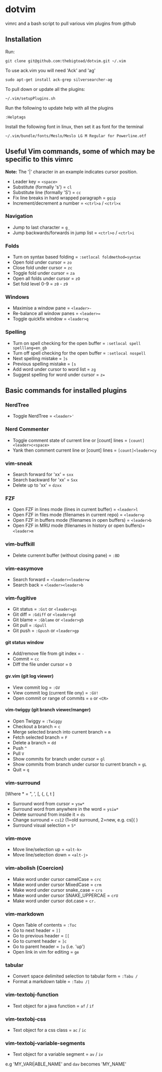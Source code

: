 # dotvim
vimrc and a bash script to pull various vim plugins from github

## Installation
Run:

    git clone git@github.com:thebigtoad/dotvim.git ~/.vim
 
To use ack.vim you will need 'Ack' and 'ag' 

    sudo apt-get install ack-grep silversearcher-ag

To pull down or update all the plugins:

    ~/.vim/setupPlugins.sh

Run the following to update help with all the plugins

    :Helptags

Install the following font in linux, then set it as font for the terminal
    
    ~/.vim/bundle/fonts/Meslo/Meslo LG M Regular for Powerline.otf

## Useful Vim commands, some of which may be specific to this vimrc

**Note:** The '|' character in an example indicates cursor position.

* Leader key = `<space>`
* Substitute (formally 's') = `cl`
* Substitute line (formally 'S') = `cc`
* Fix line breaks in hard wrapped paragraph = `gqip`
* Increment/decrement a number = `<ctrl>a` / `<ctrl>x`

### Navigation
* Jump to last character = `g_`
* Jump backwards/forwards in jump list = `<ctrl>o` / `<ctrl>i`

### Folds
* Turn on syntax based folding = `:setlocal foldmethod=syntax`
* Open fold under cursor = `zo`
* Close fold under cursor = `zc`
* Toggle fold under cursor = `za`
* Open all folds under cursor = `zO`
* Set fold level 0-9 = `z0` - `z9`

### Windows
* Maximise a window pane = `<leader>-`
* Re-balance all window panes = `<leader>=`
* Toggle quickfix window = `<leader>q`

### Spelling
* Turn on spell checking for the open buffer = `:setlocal spell spelllang=en_gb`
* Turn off spell checking for the open buffer = `:setlocal nospell`
* Next spelling mistake = `]s`
* Previous spelling mistake = `[s`
* Add word under cursor to word list = `zg`
* Suggest spelling for word under cursor = `z=`

## Basic commands for installed plugins

### NerdTree 
* Toggle NerdTree = `<leader>'`

### Nerd Commenter
* Toggle comment state of current line or [count] lines = `[count]<leader>c<space>`
* Yank then comment current line or [count] lines = `[count]<leader>cy`

### vim-sneak
* Search forward for 'xx' = `sxx`
* Search backward for 'xx' = `Sxx`
* Delete up to 'xx' = `dzxx`

### FZF
* Open FZF in lines mode (lines in current buffer) = `<leader>l`
* Open FZF in files mode (filenames in current repo) = `<leader>p`
* Open FZF in buffers mode (filenames in open buffers) = `<leader>b`
* Open FZF in MRU mode (filenames in history or open buffers)= `<leader>m`

### vim-buffkill
* Delete currennt buffer (without closing pane) = `:BD`

### vim-easymove
* Search forward = `<leader><leader>w`
* Search back = `<leader><leader>b`

### vim-fugitive
* Git status = `:Gst` or `<leader>gs`
* Git diff = `:Gdiff` or `<leader>gd`
* Git blame = `:Gblame` or `<leader>gb`
* Git pull = `:Gpull`
* Git push = `:Gpush` or `<leader>gp`

#### git status window

* Add/remove file from git index = `-`
* Commit = `cc`
* Diff the file under cursor = `D`

#### gv.vim (git log viewer)

* View commit log = `:GV`
* View commit log (current file ony) = `:GV!`
* Open commit or range of commits = `o` or `<CR>`

#### vim-twiggy (git branch viewer/manger)
* Open Twiggy = `:Twiggy`
* Checkout a branch = `c`
* Merge selected branch into current branch = `m`
* Fetch selected branch = `F`
* Delete a branch = `dd`
* Push `^`
* Pull `V`
* Show commits for branch under cursor = `gl`
* Show commits from branch under cursor to current branch = `gL`
* Quit = `q`

### vim-surround
[Where * = ", ', [, {, (, t ]

* Surround word from cursor = `ysw*`
* Surround word from anywhere in the word = `ysiw*`
* Delete surround from inside it = `ds`
* Change surround = `cs12` (1=old surround, 2=new, e.g. cs[{ )
* Surround visual selection = `S*`

### vim-move
* Move line/selection up = `<alt-k>`
* Move line/selection down = `<alt-j>`

### vim-abolish (Coercion)
* Make word under cursor camelCase = `crc`
* Make word under cursor MixedCase = `crm`
* Make word under cursor snake_case = `crs`
* Make word under cursor SNAKE_UPPERCAE = `crU`
* Make word under cursor dot.case = `cr.`

### vim-markdown
* Open Table of contents = `:Toc`
* Go to next header = `]]`
* Go to previous header = `[[`
* Go to current header = `]c`
* Go to parent header = `]u` (i.e. 'up')
* Open link in vim for editing = `ge`

### tabular
* Convert space delimited selection to tabular form = `:Tabu / ` 
* Format a markdown table = `:Tabu /|` 

### vim-textobj-function
* Text object for a java function = `af` / `if`

### vim-textobj-css
* Text object for a css class = `ac` / `ic`

### vim-textobj-variable-segments
* Text object for a variable segment = `av` / `iv`

e.g 'MY_VARI|ABLE_NAME' and `dav` becomes 'MY_NAME'
